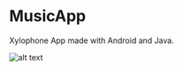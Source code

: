 # MusicApp

Xylophone App made with Android and Java.



![alt text](https://drive.google.com/file/d/1rzt4DR8unlqDdDSdrxJlQ55plluyvIuh/view?usp=sharing)
